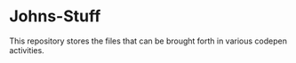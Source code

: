 # Johns-Stuff
This repository stores the files that can be brought forth in various codepen activities.
